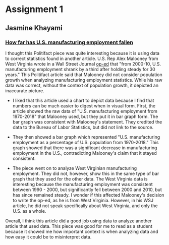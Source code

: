 # Assignment 1
## Jasmine Khayami
### [How far has U.S. manufacturing employment fallen](http://www.politifact.com/truth-o-meter/statements/2018/apr/04/alex-mooney/how-far-has-us-manufacturing-employment-fallen/)

I thought this Politifact piece was quite interesting because it is using data to correct statistics found in another article. U.S. Rep Alex Malooney from West Virginia wrote in a Wall Street Journal [op-ed](https://www.wsj.com/articles/steel-and-aluminum-lets-talk-about-gold-1522005011) that "from 2000-10, U.S. manufacturing employment shrank by a third after holding steady for 30 years." This Politifact article said that Malooney did not consider population growth when analyzing manufacturing employment statistics. While his raw data was correct, without the context of population growth, it depicted an inaccurate picture. 

* I liked that this article used a chart to depict data because I find that numbers can be much easier to digest when in visual form. First, the article showed the raw data of "U.S. manufacturing employment from 1970-2018" that Malooney used, but they put it in bar graph form. The bar graph was consistent with Malooney's statement. They credited the data to the Bureau of Labor Statistics, but did not link to the source. 

* They then showed a bar graph which represented "U.S. manufacturing employment as a percentage of U.S. population from 1970-2018." This graph showed that there was a significant decrease in manufacturing employment in the U.S., contradicting Malooney's claim that it stayed consistent.

* The piece went on to analyze West Virginian manufacturing employment. They did not, however, show this in the same type of bar graph that they used for the other data. The West Virginia data is interesting because the manufacturing employment was consistent between 1990 - 2000, but significantly fell between 2000 and 2010, but has since remained steady. I wonder if this affected Malooney's decision to write the op-ed, as he is from West Virginia. However, in his WSJ article, he did not speak specifically about West Virginia, and only the U.S. as a whole.

Overall, I think this article did a good job using data to analyze another article that used data. This piece was good for me to read as a student because it showed me how important context is when analyzing data and how easy it could be to misinterpret data. 

